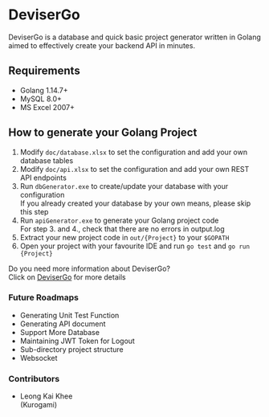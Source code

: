 # DeviserGo

DeviserGo is a database and quick basic project generator written in Golang aimed to effectively create your backend API in minutes.

## Requirements

- Golang 1.14.7+
- MySQL 8.0+
- MS Excel 2007+

## How to generate your Golang Project

1. Modify `doc/database.xlsx` to set the configuration and add your own database tables
2. Modify `doc/api.xlsx` to set the configuration and add your own REST API endpoints
3. Run `dbGenerator.exe` to create/update your database with your configuration  
If you already created your database by your own means, please skip this step
4. Run `apiGenerator.exe` to generate your Golang project code  
For step 3. and 4., check that there are no errors in output.log
5. Extract your new project code in `out/{Project}` to your `$GOPATH`
6. Open your project with your favourite IDE and run `go test` and `go run {Project}`

Do you need more information about DeviserGo?  
Click on [DeviserGo](https://github.com/Kurogami88/DeviserGo/wiki) for more details  

### Future Roadmaps

- Generating Unit Test Function
- Generating API document
- Support More Database
- Maintaining JWT Token for Logout
- Sub-directory project structure
- Websocket

### Contributors

-   Leong Kai Khee  
(Kurogami)
